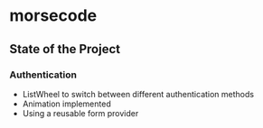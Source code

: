 # morsecode

## State of the Project

### Authentication
* ListWheel to switch between different authentication methods
* Animation implemented
* Using a reusable form provider